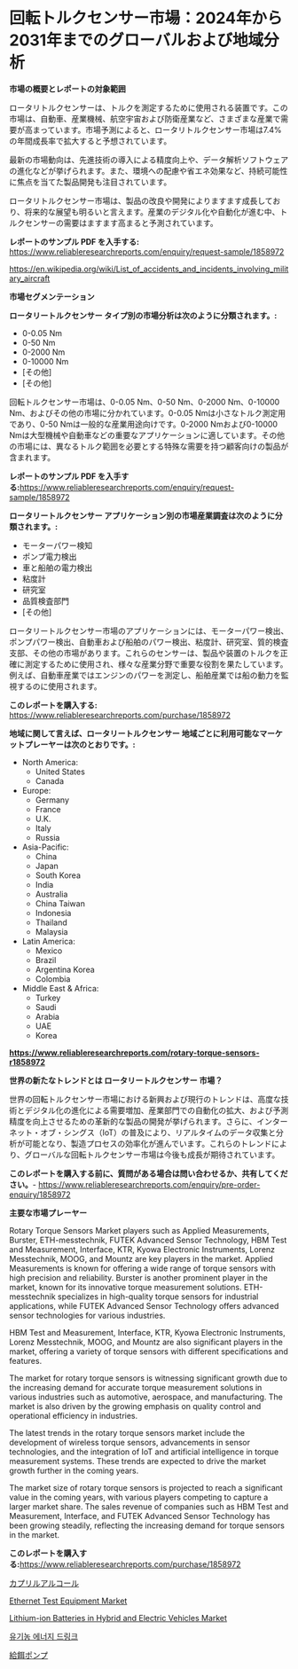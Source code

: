 <p><h1>回転トルクセンサー市場：2024年から2031年までのグローバルおよび地域分析</h1></p><p><strong>市場の概要とレポートの対象範囲</strong></p>
<p><p>ロータリトルクセンサーは、トルクを測定するために使用される装置です。この市場は、自動車、産業機械、航空宇宙および防衛産業など、さまざまな産業で需要が高まっています。市場予測によると、ロータリトルクセンサー市場は7.4%の年間成長率で拡大すると予想されています。</p><p>最新の市場動向は、先進技術の導入による精度向上や、データ解析ソフトウェアの進化などが挙げられます。また、環境への配慮や省エネ効果など、持続可能性に焦点を当てた製品開発も注目されています。</p><p>ロータリトルクセンサー市場は、製品の改良や開発によりますます成長しており、将来的な展望も明るいと言えます。産業のデジタル化や自動化が進む中、トルクセンサーの需要はますます高まると予測されています。</p></p>
<p><strong>レポートのサンプル PDF を入手する:</strong> <a href="https://www.reliableresearchreports.com/enquiry/request-sample/1858972">https://www.reliableresearchreports.com/enquiry/request-sample/1858972</a></p>
<p><a href="https://en.wikipedia.org/wiki/List_of_accidents_and_incidents_involving_military_aircraft">https://en.wikipedia.org/wiki/List_of_accidents_and_incidents_involving_military_aircraft</a></p>
<p><strong>市場セグメンテーション</strong></p>
<p><strong>ロータリートルクセンサー タイプ別の市場分析は次のように分類されます。:</strong></p>
<p><ul><li>0-0.05 Nm</li><li>0-50 Nm</li><li>0-2000 Nm</li><li>0-10000 Nm</li><li>[その他]</li><li>[その他]</li></ul></p>
<p><p>回転トルクセンサー市場は、0-0.05 Nm、0-50 Nm、0-2000 Nm、0-10000 Nm、およびその他の市場に分かれています。0-0.05 Nmは小さなトルク測定用であり、0-50 Nmは一般的な産業用途向けです。0-2000 Nmおよび0-10000 Nmは大型機械や自動車などの重要なアプリケーションに適しています。その他の市場には、異なるトルク範囲を必要とする特殊な需要を持つ顧客向けの製品が含まれます。</p></p>
<p><strong>レポートのサンプル PDF を入手する:</strong><a href="https://www.reliableresearchreports.com/enquiry/request-sample/1858972">https://www.reliableresearchreports.com/enquiry/request-sample/1858972</a></p>
<p><strong> ロータリートルクセンサー アプリケーション別の市場産業調査は次のように分類されます。:</strong></p>
<p><ul><li>モーターパワー検知</li><li>ポンプ電力検出</li><li>車と船舶の電力検出</li><li>粘度計</li><li>研究室</li><li>品質検査部門</li><li>[その他]</li></ul></p>
<p><p>ロータリートルクセンサー市場のアプリケーションには、モーターパワー検出、ポンプパワー検出、自動車および船舶のパワー検出、粘度計、研究室、質的検査支部、その他の市場があります。これらのセンサーは、製品や装置のトルクを正確に測定するために使用され、様々な産業分野で重要な役割を果たしています。例えば、自動車産業ではエンジンのパワーを測定し、船舶産業では船の動力を監視するのに使用されます。</p></p>
<p><strong>このレポートを購入する:</strong> <a href="https://www.reliableresearchreports.com/purchase/1858972">https://www.reliableresearchreports.com/purchase/1858972</a></p>
<p><strong>地域に関して言えば、ロータリートルクセンサー 地域ごとに利用可能なマーケットプレーヤーは次のとおりです。:</strong></p>
<p><ul>
    <li>
        North America:
        <ul>
            <li>United States</li>
            <li>Canada</li>
        </ul>
    </li>
    <li>
        Europe:
        <ul>
            <li>Germany</li>
            <li>France</li>
            <li>U.K.</li>
            <li>Italy</li>
            <li>Russia</li>
        </ul>
    </li>
    <li>
        Asia-Pacific:
        <ul>
            <li>China</li>
            <li>Japan</li>
            <li>South Korea</li>
            <li>India</li>
            <li>Australia</li>
            <li>China Taiwan</li>
            <li>Indonesia</li>
            <li>Thailand</li>
            <li>Malaysia</li>
        </ul>
    </li>
    <li>
        Latin America:
        <ul>
            <li>Mexico</li>
            <li>Brazil</li>
            <li>Argentina Korea</li>
            <li>Colombia</li>
        </ul>
    </li>
    <li>
        Middle East & Africa:
        <ul>
            <li>Turkey</li>
            <li>Saudi</li>
            <li>Arabia</li>
            <li>UAE</li>
            <li>Korea</li>
        </ul>
    </li>
    </ul></p>
<p><strong><a href="https://www.reliableresearchreports.com/rotary-torque-sensors-r1858972">https://www.reliableresearchreports.com/rotary-torque-sensors-r1858972</a></strong></p>
<p><strong>世界の新たなトレンドとは ロータリートルクセンサー 市場？</strong></p>
<p><p>世界の回転トルクセンサー市場における新興および現行のトレンドは、高度な技術とデジタル化の進化による需要増加、産業部門での自動化の拡大、および予測精度を向上させるための革新的な製品の開発が挙げられます。さらに、インターネット・オブ・シングス（IoT）の普及により、リアルタイムのデータ収集と分析が可能となり、製造プロセスの効率化が進んでいます。これらのトレンドにより、グローバルな回転トルクセンサー市場は今後も成長が期待されています。</p></p>
<p><strong>このレポートを購入する前に、質問がある場合は問い合わせるか、共有してください。</strong>- <a href="https://www.reliableresearchreports.com/enquiry/pre-order-enquiry/1858972">https://www.reliableresearchreports.com/enquiry/pre-order-enquiry/1858972</a></p>
<p><strong>主要な市場プレーヤー</strong></p>
<p><p>Rotary Torque Sensors Market players such as Applied Measurements, Burster, ETH-messtechnik, FUTEK Advanced Sensor Technology, HBM Test and Measurement, Interface, KTR, Kyowa Electronic Instruments, Lorenz Messtechnik, MOOG, and Mountz are key players in the market. Applied Measurements is known for offering a wide range of torque sensors with high precision and reliability. Burster is another prominent player in the market, known for its innovative torque measurement solutions. ETH-messtechnik specializes in high-quality torque sensors for industrial applications, while FUTEK Advanced Sensor Technology offers advanced sensor technologies for various industries.</p><p>HBM Test and Measurement, Interface, KTR, Kyowa Electronic Instruments, Lorenz Messtechnik, MOOG, and Mountz are also significant players in the market, offering a variety of torque sensors with different specifications and features.</p><p>The market for rotary torque sensors is witnessing significant growth due to the increasing demand for accurate torque measurement solutions in various industries such as automotive, aerospace, and manufacturing. The market is also driven by the growing emphasis on quality control and operational efficiency in industries.</p><p>The latest trends in the rotary torque sensors market include the development of wireless torque sensors, advancements in sensor technologies, and the integration of IoT and artificial intelligence in torque measurement systems. These trends are expected to drive the market growth further in the coming years.</p><p>The market size of rotary torque sensors is projected to reach a significant value in the coming years, with various players competing to capture a larger market share. The sales revenue of companies such as HBM Test and Measurement, Interface, and FUTEK Advanced Sensor Technology has been growing steadily, reflecting the increasing demand for torque sensors in the market.</p></p>
<p><strong>このレポートを購入する:</strong><a href="https://www.reliableresearchreports.com/purchase/1858972">https://www.reliableresearchreports.com/purchase/1858972</a></p>
<p><p><a href="https://github.com/DanykaKilback/Market-Research-Report-List-2/blob/main/686892340177.md">カプリルアルコール</a></p><p><a href="https://github.com/KaliWatsica/Market-Research-Report-List-1/blob/main/ethernet-test-equipment-market.md">Ethernet Test Equipment Market</a></p><p><a href="https://medium.com/@staceyhilll48/lithium-ion-batteries-in-hybrid-and-electric-vehicles-market-outlook-and-forecast-from-2024-to-2031-cd068e3e515e">Lithium-ion Batteries in Hybrid and Electric Vehicles Market</a></p><p><a href="https://github.com/LuckeyCorbin/Market-Research-Report-List-2/blob/main/241365151334.md">유기농 에너지 드링크</a></p><p><a href="https://github.com/RandallRunte2023/Market-Research-Report-List-2/blob/main/981540740176.md">給餌ポンプ</a></p></p>